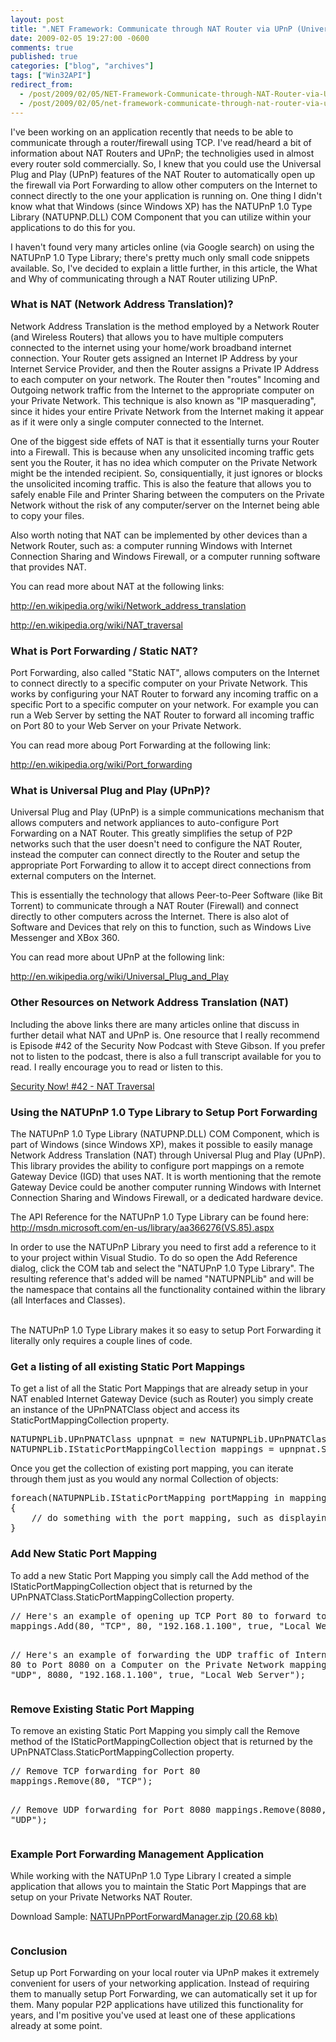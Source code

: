 ```yaml
---
layout: post
title: ".NET Framework: Communicate through NAT Router via UPnP (Universal Plug and Play)"
date: 2009-02-05 19:27:00 -0600
comments: true
published: true
categories: ["blog", "archives"]
tags: ["Win32API"]
redirect_from: 
  - /post/2009/02/05/NET-Framework-Communicate-through-NAT-Router-via-UPnP
  - /post/2009/02/05/net-framework-communicate-through-nat-router-via-upnp
---
```

<!-- more -->
<p>I've been working on an application recently that needs to be able to communicate through a router/firewall using TCP. I've read/heard a bit of information about NAT Routers and UPnP; the technoligies used in almost every router sold commercially. So, I knew that you could use the Universal Plug and Play (UPnP) features of the NAT Router to automatically open up the firewall via Port Forwarding to allow other computers on the Internet to connect directly to the one your application is running on. One thing I didn't know what that Windows (since Windows XP) has the NATUPnP 1.0 Type Library (NATUPNP.DLL) COM Component that you can utilize within your applications to do this for you.</p>
<p>I haven't found very many articles online (via Google search) on using the NATUPnP 1.0 Type Library; there's pretty much only small code snippets available. So, I've decided to explain a little further, in this article, the What and Why of communicating through a NAT Router utilizing UPnP.</p>
<h3>What is NAT (Network Address Translation)?</h3>
<p>Network Address Translation is the method employed by a Network Router (and Wireless Routers) that allows you to have multiple computers connected to the internet using your home/work broadband internet connection. Your Router gets assigned an Internet IP Address by your Internet Service Provider, and then the Router assigns a Private IP Address to each computer on your network. The Router then "routes" Incoming and Outgoing network traffic from the Internet to the appropriate computer on your Private Network. This technique is also known as "IP masquerading", since it hides your entire Private Network from the Internet making it appear as if it were only a single computer connected to the Internet.</p>
<p>One of the biggest side effets of NAT is that it essentially turns your Router into a Firewall. This is because when any unsolicited incoming traffic gets sent you the Router, it has no idea which computer on the Private Network might be the intended recipient. So, consiquentially, it just ignores or blocks the unsolicited incoming traffic. This is also the feature that allows you to safely enable File and Printer Sharing between the computers on the Private Network without the risk of any computer/server on the Internet being able to copy your files.</p>
<p>Also worth noting that NAT can be implemented by other devices than a Network Router, such as: a computer running Windows with Internet Connection Sharing and Windows Firewall, or a computer running software that provides NAT.</p>
<p>You can read more about NAT at the following links:</p>
<p><a href="http://en.wikipedia.org/wiki/Network_address_translation">http://en.wikipedia.org/wiki/Network_address_translation</a></p>
<p><a href="http://en.wikipedia.org/wiki/NAT_traversal">http://en.wikipedia.org/wiki/NAT_traversal</a></p>
<h3>What is Port Forwarding / Static NAT?</h3>
<p>Port Forwarding, also called "Static NAT", allows computers on the Internet to connect directly to a specific computer on your Private Network. This works by configuring your NAT Router to forward any incoming traffic on a specific Port to a specific computer on your network. For example you can run a Web Server by setting the NAT Router to forward all incoming traffic on Port 80 to your Web Server on your Private Network.</p>
<p>You can read more aboug Port Forwarding at the following link:</p>
<p><a href="http://en.wikipedia.org/wiki/Port_forwarding">http://en.wikipedia.org/wiki/Port_forwarding</a></p>
<h3>What is Universal Plug and Play (UPnP)?</h3>
<p>Universal Plug and Play (UPnP) is a simple communications mechanism that allows computers and network appliances to auto-configure Port Forwarding on a NAT Router. This greatly simplifies the setup of P2P networks such that the user doesn't need to configure the NAT Router, instead the computer can connect directly to the Router and setup the appropriate Port Forwarding to allow it to accept direct connections from external computers on the Internet.</p>
<p>This is essentially the technology that allows Peer-to-Peer Software (like Bit Torrent) to communicate through a NAT Router (Firewall) and connect directly to other computers across the Internet. There is also alot of Software and Devices that rely on this to function, such as Windows Live Messenger and XBox 360.</p>
<p>You can read more about UPnP at the following link:</p>
<p><a href="http://en.wikipedia.org/wiki/Universal_Plug_and_Play">http://en.wikipedia.org/wiki/Universal_Plug_and_Play</a></p>
<h3>Other Resources on Network Address Translation (NAT)</h3>
<p>Including the above links there are many articles online that discuss in further detail what NAT and UPnP is. One resource that I really recommend is Episode #42 of the Security Now Podcast with Steve Gibson. If you prefer not to listen to the podcast, there is also a full transcript available for you to read. I really encourage you to read or listen to this.</p>
<p><a href="http://www.grc.com/securitynow.htm#42">Security Now! #42 - NAT Traversal</a></p>
<h3>Using the NATUPnP 1.0 Type Library to Setup Port Forwarding</h3>
<p>The NATUPnP 1.0 Type Library (NATUPNP.DLL) COM Component, which is part of Windows (since Windows XP), makes it possible to easily manage Network Address Translation (NAT) through Universal Plug and Play (UPnP). This library provides the ability to configure port mappings on a remote Gateway Device (IGD) that uses NAT. It is worth mentioning that the remote Gateway Device could be another computer running Windows with Internet Connection Sharing and Windows Firewall, or a dedicated hardware device.</p>
<p>The API Reference for the NATUPnP 1.0 Type Library can be found here: <a href="http://msdn.microsoft.com/en-us/library/aa366276(VS.85).aspx">http://msdn.microsoft.com/en-us/library/aa366276(VS.85).aspx</a></p>
<p>In order to use the NATUPnP Library you need to first add a reference to it to your project within Visual Studio. To do so open the Add Reference dialog, click the COM tab and select the "NATUPnP 1.0 Type Library". The resulting reference that's added will be named "NATUPNPLib" and will be the namespace that contains all the functionality contained within the library (all Interfaces and Classes).</p>
<p><img src="/images/postsNATUPNPCOMLibrary_001.png" alt="" /><br /> <br /> The NATUPnP 1.0 Type Library makes it so easy to setup Port Forwarding it literally only requires a couple lines of code.</p>
<h3>Get a listing of all existing Static Port Mappings</h3>
<p>To get a list of all the Static Port Mappings that are already setup in your NAT enabled Internet Gateway Device (such as Router) you simply create an instance of the UPnPNATClass object and access its StaticPortMappingCollection property.</p>
<pre class="brush: c-sharp; first-line: 1; tab-size: 4; toolbar: false; ">NATUPNPLib.UPnPNATClass upnpnat = new NATUPNPLib.UPnPNATClass();
NATUPNPLib.IStaticPortMappingCollection mappings = upnpnat.StaticPortMappingCollection;</pre>
<p>Once you get the collection of existing port mapping, you can iterate through them just as you would any normal Collection of objects:</p>
<pre class="brush: c-sharp; first-line: 1; tab-size: 4; toolbar: false; ">foreach(NATUPNPLib.IStaticPortMapping portMapping in mappings)
{
    // do something with the port mapping, such as displaying it in a listbox
}</pre>
<h3>Add New Static Port Mapping</h3>
<p>To add a new Static Port Mapping you simply call the Add method of the IStaticPortMappingCollection object that is returned by the UPnPNATClass.StaticPortMappingCollection property.</p>
<pre class="brush: c-sharp; first-line: 1; tab-size: 4; toolbar: false; ">// Here's an example of opening up TCP Port 80 to forward to a specific Computer on the Private Network
mappings.Add(80, "TCP", 80, "192.168.1.100", true, "Local Web Server");

// Here's an example of forwarding the UDP traffic of Internet Port 80 to Port 8080 on a Computer on the Private Network
mappings.Add(80, "UDP", 8080, "192.168.1.100", true, "Local Web Server");</pre>
<h3>Remove Existing Static Port Mapping</h3>
<p>To remove an existing Static Port Mapping you simply call the Remove method of the IStaticPortMappingCollection object that is returned by the UPnPNATClass.StaticPortMappingCollection property.</p>
<pre class="brush: c-sharp; first-line: 1; tab-size: 4; toolbar: false; ">// Remove TCP forwarding for Port 80
mappings.Remove(80, "TCP");

// Remove UDP forwarding for Port 8080
mappings.Remove(8080, "UDP");</pre>
<h3>Example Port Forwarding Management Application</h3>
<p>While working with the NATUPnP 1.0 Type Library I created a simple application that allows you to maintain the Static Port Mappings that are setup on your Private Networks NAT Router.</p>
<p>Download Sample: <a href="/file.axd?file=NATUPnPPortForwardManager.zip" rel="enclosure">NATUPnPPortForwardManager.zip (20.68 kb)</a></p>
<p><img src="/images/postsNATUPNPCOMLibrary_002.png" alt="" /></p>
<h3>Conclusion</h3>
<p>Setup up Port Forwarding on your local router via UPnP makes it extremely convenient for users of your networking application. Instead of requiring them to manually setup Port Forwarding, we can automatically set it up for them. Many popular P2P applications have utilized this functionality for years, and I'm positive you've used at least one of these applications already at some point.</p>
